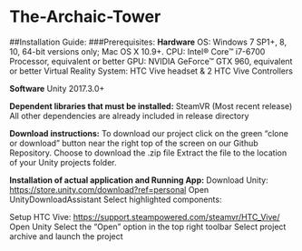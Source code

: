 # The-Archaic-Tower



##Installation Guide:
###Prerequisites:
**Hardware**
OS: Windows 7 SP1+, 8, 10, 64-bit versions only; Mac OS X 10.9+. 
CPU: Intel® Core™ i7-6700 Processor, equivalent or better
GPU: NVIDIA GeForce™ GTX 960, equivalent or better
Virtual Reality System: HTC Vive headset & 2 HTC Vive Controllers

**Software**
Unity 2017.3.0+

**Dependent libraries that must be installed:**
SteamVR (Most recent release)
All other dependencies are already included in release directory



**Download instructions:**
To download our project click on the green “clone or download” button near the right top of the screen on our Github Repository. 
Choose to download the .zip file 
Extract the file to the location of your Unity projects folder. 

**Installation of actual application and Running App:**
Download Unity: https://store.unity.com/download?ref=personal
Open UnityDownloadAssistant
Select highlighted components:

Setup HTC Vive: https://support.steampowered.com/steamvr/HTC_Vive/
Open Unity
Select the “Open” option in the top right toolbar
Select project archive and launch the project

	

